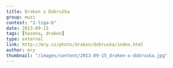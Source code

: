 ```yaml
---
title: Draken x Dobruška
group: muzi
contest: "2-liga-b"
date: 2013-09-15
tags: [hazena, draken]
type: external
link: http://mry.cz/photo/draken/dobruska/index.html
author: mry
thumbnail: "/images/content/2013-09-15_draken-x-dobruska.jpg"
---
```

